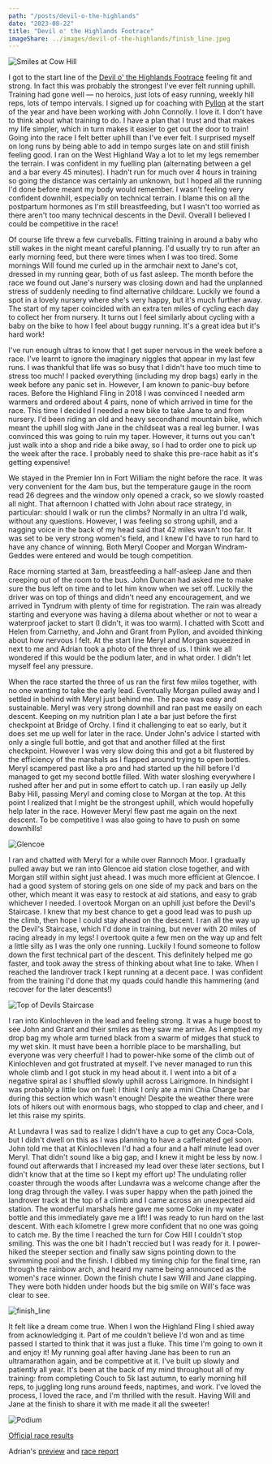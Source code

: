 ```yaml
---
path: "/posts/devil-o-the-highlands"
date: "2023-08-22"
title: "Devil o' the Highlands Footrace"
imageShare: ../images/devil-of-the-highlands/finish_line.jpeg
---
```


![Smiles at Cow Hill](../images/devil-of-the-highlands/smiles_at_cow_hill.jpeg "📷 Michael Philp")

I got to the start line of the [Devil o' the Highlands Footrace](https://www.devilothehighlandsfootrace.co.uk/) feeling fit and strong.
In fact this was probably the strongest I've ever felt running uphill.
Training had gone well &mdash; no heroics, just lots of easy running, weekly hill reps, lots of tempo intervals.
I signed up for coaching with [Pyllon](http://www.pyllonultra.com/) at the start of the year and have been working with John Connolly.
I love it.
I don't have to think about what training to do.
I have a plan that I trust and that makes my life simpler, which in turn makes it easier to get out the door to train!
Going into the race I felt better uphill than I've ever felt.
I surprised myself on long runs by being able to add in tempo surges late on and still finish feeling good.
I ran on the West Highland Way a lot to let my legs remember the terrain.
I was confident in my fuelling plan (alternating between a gel and a bar every 45 minutes).
I hadn't run for much over 4 hours in training so going the distance was certainly an unknown, but I hoped all the running I'd done before meant my body would remember.
I wasn't feeling very confident downhill, especially on technical terrain.
I blame this on all the postpartum hormones as I'm still breastfeeding, but I wasn't too worried as there aren't too many technical descents in the Devil.
Overall I believed I could be competitive in the race!

<!-- end -->
Of course life threw a few curveballs.
Fitting training in around a baby who still wakes in the night meant careful planning.
I'd usually try to run after an early morning feed, but there were times when I was too tired.
Some mornings Will found me curled up in the armchair next to Jane's cot, dressed in my running gear, both of us fast asleep.
The month before the race we found out Jane's nursery was closing down and had the unplanned stress of suddenly needing to find alternative childcare.
Luckily we found a spot in a lovely nursery where she's very happy, but it's much further away.
The start of my taper coincided with an extra ten miles of cycling each day to collect her from nursery.
It turns out I feel similarly about cycling with a baby on the bike to how I feel about buggy running.
It's a great idea but it's hard work!

I've run enough ultras to know that I get super nervous in the week before a race.
I've learnt to ignore the imaginary niggles that appear in my last few runs.
I was thankful that life was so busy that I didn't have too much time to stress too much!
I packed everything (including my drop bags) early in the week before any panic set in.
However, I am known to panic-buy before races.
Before the Highland Fling in 2018 I was convinced I needed arm warmers and ordered about 4 pairs, none of which arrived in time for the race.
This time I decided I needed a new bike to take Jane to and from nursery.
I'd been riding an old and heavy secondhand mountain bike, which meant the uphill slog with Jane in the childseat was a real leg burner.
I was convinced this was going to ruin my taper.
However, it turns out you can't just walk into a shop and ride a bike away, so I had to order one to pick up the week after the race.
I probably need to shake this pre-race habit as it's getting expensive!

We stayed in the Premier Inn in Fort William the night before the race.
It was very convenient for the 4am bus, but the temperature gauge in the room read 26 degrees and the window only opened a crack, so we slowly roasted all night.
That afternoon I chatted with John about race strategy, in particular: should I walk or run the climbs?
Normally in an ultra I'd walk, without any questions.
However, I was feeling so strong uphill, and a nagging voice in the back of my head said that 42 miles wasn't too far.
It was set to be very strong women's field, and I knew I'd have to run hard to have any chance of winning.
Both Meryl Cooper and Morgan Windram-Geddes were entered and would be tough competition.

Race morning started at 3am, breastfeeding a half-asleep Jane and then creeping out of the room to the bus.
John Duncan had asked me to make sure the bus left on time and to let him know when we set off.
Luckily the driver was on top of things and didn't need any encouragement, and we arrived in Tyndrum with plenty of time for registration.
The rain was already starting and everyone was having a dilema about whether or not to wear a waterproof jacket to start (I didn't, it was too warm).
I chatted with Scott and Helen from Carnethy, and John and Grant from Pyllon, and avoided thinking about how nervous I felt.
At the start line Meryl and Morgan squeezed in next to me and Adrian took a photo of the three of us.
I think we all wondered if this would be the podium later, and in what order. 
I didn't let myself feel any pressure.

When the race started the three of us ran the first few miles together, with no one wanting to take the early lead.
Eventually Morgan pulled away and I settled in behind with Meryl just behind me.
The pace was easy and sustainable.
Meryl was very strong downhill and ran past me easily on each descent.
Keeping on my nutrition plan I ate a bar just before the first checkpoint at Bridge of Orchy.
I find it challenging to eat so early, but it does set me up well for later in the race.
Under John's advice I started with only a single full bottle, and got that and another filled at the first checkpoint.
However I was very slow doing this and got a bit flustered by the efficiency of the marshals as I flapped around trying to open bottles.
Meryl scampered past like a pro and had started up the hill before I'd managed to get my second bottle filled.
With water sloshing everywhere I rushed after her and put in some effort to catch up.
I ran easily up Jelly Baby Hill, passing Meryl and coming close to Morgan at the top.
At this point I realized that I might be the strongest uphill, which would hopefully help later in the race.
However Meryl flew past me again on the next descent.
To be competitive I was also going to have to push on some downhills!

![Glencoe](../images/devil-of-the-highlands/glencoe.jpeg "Glencoe 📷 Graham Milne")

I ran and chatted with Meryl for a while over Rannoch Moor.
I gradually pulled away but we ran into Glencoe aid station close together, and with Morgan still within sight just ahead.
I was much more efficient at Glencoe.
I had a good system of storing gels on one side of my pack and bars on the other, which meant it was easy to restock at aid stations, and easy to grab whichever I needed.
I overtook Morgan on an uphill just before the Devil's Staircase.
I knew that my best chance to get a good lead was to push up the climb, then hope I could stay ahead on the descent.
I ran all the way up the Devil's Staircase, which I'd done in training, but never with 20 miles of racing already in my legs!
I overtook quite a few men on the way up and felt a little silly as I was the only one running.
Luckily I found someone to follow down the first technical part of the descent.
This definitely helped me go faster, and took away the stress of thinking about what line to take.
When I reached the landrover track I kept running at a decent pace.
I was confident from the training I'd done that my quads could handle this hammering (and recover for the later descents!)

![Top of Devils Staircase](../images/devil-of-the-highlands/top_of_staircase_1.jpeg "Not much of a view at the top of the Devil's Staircase! 📷 Monument Photos")

I ran into Kinlochleven in the lead and feeling strong.
It was a huge boost to see John and Grant and their smiles as they saw me arrive.
As I emptied my drop bag my whole arm turned black from a swarm of midges that stuck to my wet skin.
It must have been a horrible place to be marshalling, but everyone was very cheerful!
I had to power-hike some of the climb out of Kinlochleven and got frustrated at myself.
I've never managed to run this whole climb and I got stuck in my head about it.
I went into a bit of a negative spiral as I shuffled slowly uphill across Lairigmore.
In hindsight I was probably a little low on fuel: I think I only ate a mini Chia Charge bar during this section which wasn't enough!
Despite the weather there were lots of hikers out with enormous bags, who stopped to clap and cheer, and I let this raise my spirits.

At Lundavra I was sad to realize I didn't have a cup to get any Coca-Cola, but I didn't dwell on this as I was planning to have a caffeinated gel soon.
John told me that at Kinlochleven I'd had a four and a half minute lead over Meryl.
That didn't sound like a big gap, and I knew it might be less by now.
I found out afterwards that I increased my lead over these later sections, but I didn't know that at the time so I kept my effort up!
The undulating roller coaster through the woods after Lundavra was a welcome change after the long drag through the valley.
I was super happy when the path joined the landrover track at the top of a climb and I came across an unexpected aid station.
The wonderful marshals here gave me some Coke in my water bottle and this immediately gave me a lift!
I was ready to run hard on the last descent.
With each kilometre I grew more confident that no one was going to catch me.
By the time I reached the turn for Cow Hill I couldn't stop smiling.
This was the one bit I hadn't reccied but I was ready for it.
I power-hiked the steeper section and finally saw signs pointing down to the swimming pool and the finish.
I dibbed my timing chip for the final time, ran through the rainbow arch, and heard my name being announced as the women's race winner.
Down the finish chute I saw Will and Jane clapping.
They were both hidden under hoods but the big smile on Will's face was clear to see.

![finish_line](../images/devil-of-the-highlands/finish_line.jpeg "📷 Graham Milne")

It felt like a dream come true.
When I won the Highland Fling I shied away from acknowledging it.
Part of me couldn't believe I'd won and as time passed I started to think that it was just a fluke.
This time I'm going to own it and enjoy it!
My running goal after having Jane has been to run an ultramarathon again, and be competitive at it.
I've built up slowly and patiently all year. 
It's been at the back of my mind throughout all of my training: from completing Couch to 5k last autumn, to early morning hill reps, to juggling long runs around feeds, naptimes, and work.
I've loved the process, I loved the race, and I'm thrilled with the result.
Having Will and Jane at the finish to share it with me made it all the sweeter!

![Podium](../images/devil-of-the-highlands/podium.jpeg "Women's podium: Meryl Cooper in 2nd, me in 1st, and Morgan Windram-Geddes in 3rd. Such a great race with these two superstars! 📷 Graham Milne")

[Official race results](https://www.sportident.co.uk/results/HighlandFling/2023/Devil/)

Adrian's [preview](https://runnersaresmilers.com/devil-o-the-highlands-preview/) and [race report](https://runnersaresmilers.com/devil-othe-highlands-report/) 